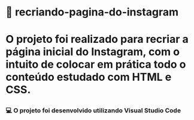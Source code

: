 <h1> 👀 recriando-pagina-do-instagram <h1>

O projeto foi realizado para recriar a página inicial do Instagram, com o intuito de colocar em prática todo o conteúdo estudado com HTML e CSS.

<h3> 💻️ O projeto foi desenvolvido utilizando Visual Studio Code <h3>
